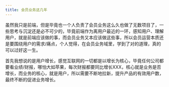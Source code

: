 ```yaml
---
title: 会员业务这几年
---
```


虽然我只是前端，但是毕竟也一个人负责了会员业务这么久也做了无数项目了，一些思考与沉淀还是必不可少的，毕竟前端作为离用户最近的一环，感知用户、理解用户，就是前端应该做的事，而会员业务又本应该做这些事，所以会员运营本质还是要围绕用户的需求/痛点，个人觉得，在会员业务域里，学到了对的道理，真的可以过好这一生。

<!-- more -->

首先我想说的是用户增长，感觉互联网的一切都是以增长为核心，毕竟任何公司都要看业绩/财报，哪怕大如苹果，每次财报都要同比增长XXX，核心就是业务是否增长，而业务的核心，就是用户，所以需要不断地拉新，提升产品的有效用户数，最终不断的促进业务增长。




